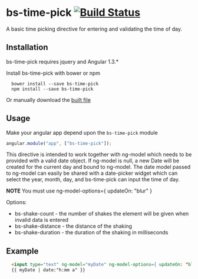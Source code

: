 bs-time-pick  [![Build Status](https://travis-ci.org/Beanstalkhq/bs-time-pick.png?branch=master)](https://travis-ci.org/Beanstalkhq/bs-time-pick)
============

A basic time picking directive for entering and validating the time of day.

## Installation
bs-time-pick requires jquery and Angular 1.3.*

Install bs-time-pick with bower or npm
```
  bower install --save bs-time-pick
  npm install --save bs-time-pick
```
Or manually download the [built file](https://raw.githubusercontent.com/Beanstalkhq/bs-time-pick/master/build/bs-time-pick.js)

## Usage
Make your angular app depend upon the `bs-time-pick` module
```javascript
angular.module("app", ["bs-time-pick"]);
```
This directive is intended to work together with ng-model which needs to be provided with a valid date object.
If ng-model is null, a new Date will be created for the current day and bound to ng-model. The date model passed to ng-model can easily be shared with a date-picker widget which can select the year, month, day, and bs-time-pick can input the time of day.

**NOTE** You must use ng-model-options={ updateOn: "blur" }

Options: 
 *  bs-shake-count - the number of shakes the element will be given when invalid data is entered
 *  bs-shake-distance - the distance of the shaking
 *  bs-shake-duration - the duration of the shaking in milliseconds
 
## Example
```html
  <input type="text" ng-model="myDate" ng-model-options={ updateOn: "blur" } />
  {{ myDate | date:"h:mm a" }}
```
